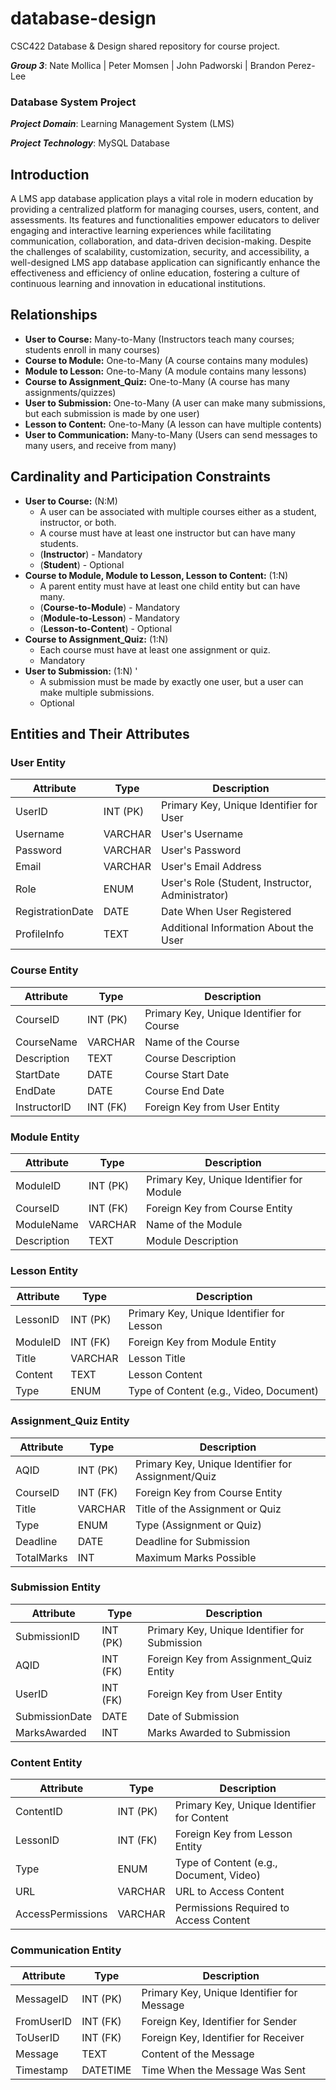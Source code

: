 # database-design

CSC422 Database &amp; Design shared repository for course project.

**_Group 3_**: Nate Mollica | Peter Momsen | John Padworski | Brandon Perez-Lee

### Database System Project

**_Project Domain_**: Learning Management System (LMS)

**_Project Technology_**: MySQL Database

## Introduction

A LMS app database application plays a vital role in modern education by providing a centralized
platform for managing courses, users, content, and assessments. Its features and functionalities
empower educators to deliver engaging and interactive learning experiences while facilitating
communication, collaboration, and data-driven decision-making. Despite the challenges of
scalability, customization, security, and accessibility, a well-designed LMS app database
application can significantly enhance the effectiveness and efficiency of online education,
fostering a culture of continuous learning and innovation in educational institutions.

## Relationships

* **User to Course:** Many-to-Many (Instructors teach many courses; students enroll in many courses)
* **Course to Module:** One-to-Many (A course contains many modules)
* **Module to Lesson:** One-to-Many (A module contains many lessons)
* **Course to Assignment_Quiz:** One-to-Many (A course has many assignments/quizzes)
* **User to Submission:** One-to-Many (A user can make many submissions, but each submission is made by one user)
* **Lesson to Content:** One-to-Many (A lesson can have multiple contents)
* **User to Communication:** Many-to-Many (Users can send messages to many users, and receive from many)


## Cardinality and Participation Constraints
* **User to Course:** (N:M) 
  * A user can be associated with multiple courses either as a student, instructor, or both. 
  * A course must have at least one instructor but can have many students.
  * (**Instructor**) - Mandatory
  * (**Student**) - Optional
* **Course to Module, Module to Lesson, Lesson to Content:** (1:N) 
  * A parent entity must have at least one child entity but can have many.
  * (**Course-to-Module**) - Mandatory
  * (**Module-to-Lesson**) - Mandatory
  * (**Lesson-to-Content**) - Optional
* **Course to Assignment_Quiz:** (1:N) 
  * Each course must have at least one assignment or quiz.
  * Mandatory
* **User to Submission:** (1:N) '
  * A submission must be made by exactly one user, but a user can make multiple submissions.
  * Optional

## Entities and Their Attributes

### User Entity

| Attribute        | Type     | Description                                      |
|------------------|----------|--------------------------------------------------|
| UserID           | INT (PK) | Primary Key, Unique Identifier for User          |
| Username         | VARCHAR  | User's Username                                  |
| Password         | VARCHAR  | User's Password                                  |
| Email            | VARCHAR  | User's Email Address                             |
| Role             | ENUM     | User's Role (Student, Instructor, Administrator) |
| RegistrationDate | DATE     | Date When User Registered                        |
| ProfileInfo      | TEXT     | Additional Information About the User            |

### Course Entity

| Attribute    | Type     | Description                               |
|--------------|----------|-------------------------------------------|
| CourseID     | INT (PK) | Primary Key, Unique Identifier for Course |
| CourseName   | VARCHAR  | Name of the Course                        |
| Description  | TEXT     | Course Description                        |
| StartDate    | DATE     | Course Start Date                         |
| EndDate      | DATE     | Course End Date                           |
| InstructorID | INT (FK) | Foreign Key from User Entity              |

### Module Entity

| Attribute   | Type     | Description                               |
|-------------|----------|-------------------------------------------|
| ModuleID    | INT (PK) | Primary Key, Unique Identifier for Module |
| CourseID    | INT (FK) | Foreign Key from Course Entity            |
| ModuleName  | VARCHAR  | Name of the Module                        |
| Description | TEXT     | Module Description                        |

### Lesson Entity

| Attribute | Type     | Description                               |
|-----------|----------|-------------------------------------------|
| LessonID  | INT (PK) | Primary Key, Unique Identifier for Lesson |
| ModuleID  | INT (FK) | Foreign Key from Module Entity            |
| Title     | VARCHAR  | Lesson Title                              |
| Content   | TEXT     | Lesson Content                            |
| Type      | ENUM     | Type of Content (e.g., Video, Document)   |

### Assignment_Quiz Entity

| Attribute  | Type     | Description                                        |
|------------|----------|----------------------------------------------------|
| AQID       | INT (PK) | Primary Key, Unique Identifier for Assignment/Quiz |
| CourseID   | INT (FK) | Foreign Key from Course Entity                     |
| Title      | VARCHAR  | Title of the Assignment or Quiz                    |
| Type       | ENUM     | Type (Assignment or Quiz)                          |
| Deadline   | DATE     | Deadline for Submission                            |
| TotalMarks | INT      | Maximum Marks Possible                             |

### Submission Entity

| Attribute      | Type     | Description                                   |
|----------------|----------|-----------------------------------------------|
| SubmissionID   | INT (PK) | Primary Key, Unique Identifier for Submission |
| AQID           | INT (FK) | Foreign Key from Assignment_Quiz Entity       |
| UserID         | INT (FK) | Foreign Key from User Entity                  |
| SubmissionDate | DATE     | Date of Submission                            |
| MarksAwarded   | INT      | Marks Awarded to Submission                   |

### Content Entity

| Attribute         | Type     | Description                                |
|-------------------|----------|--------------------------------------------|
| ContentID         | INT (PK) | Primary Key, Unique Identifier for Content |
| LessonID          | INT (FK) | Foreign Key from Lesson Entity             |
| Type              | ENUM     | Type of Content (e.g., Document, Video)    |
| URL               | VARCHAR  | URL to Access Content                      |
| AccessPermissions | VARCHAR  | Permissions Required to Access Content     |

### Communication Entity

| Attribute  | Type     | Description                                |
|------------|----------|--------------------------------------------|
| MessageID  | INT (PK) | Primary Key, Unique Identifier for Message |
| FromUserID | INT (FK) | Foreign Key, Identifier for Sender         |
| ToUserID   | INT (FK) | Foreign Key, Identifier for Receiver       |
| Message    | TEXT     | Content of the Message                     |
| Timestamp  | DATETIME | Time When the Message Was Sent             |
